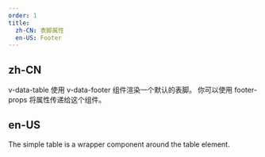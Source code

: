 ```yaml
---
order: 1
title:
  zh-CN: 表脚属性
  en-US: Footer
---
```


## zh-CN

v-data-table 使用 v-data-footer 组件渲染一个默认的表脚。 你可以使用 footer-props 将属性传递给这个组件。

## en-US

The simple table is a wrapper component around the table element.
